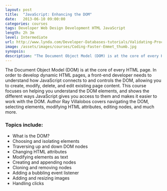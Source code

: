 ```yaml
---
layout:	post
title:  "JavaScript: Enhancing the DOM"
date:   2013-06-10 09:00:00
categories: courses
tags: Developer Web Design Development HTML JavaScript
length: 2h 3m
level: Intermediate
url: http://www.lynda.com/Developer-Databases-tutorials/Validating-Processing-Forms-JavaScript-PHP/120466-2.html
image: /assets/images/courses/Coding-Faster-Emmet_thumb.jpg
synopsis:
description: "The Document Object Model (DOM) is at the core of every HTML page. In order to develop dynamic HTML pages, a front-end developer needs to understand how JavaScript connects to and controls the DOM, allowing you to create, modify, delete, and edit existing page content. This course focuses on helping you understand the DOM elements, and shows the different ways JavaScript gives you access to them and makes it easier to work with the DOM. Author Ray Villalobos covers navigating the DOM, selecting elements, modifying HTML attributes, editing nodes, and much more."
---
```


The Document Object Model (DOM) is at the core of every HTML page. In order to develop dynamic HTML pages, a front-end developer needs to understand how JavaScript connects to and controls the DOM, allowing you to create, modify, delete, and edit existing page content. This course focuses on helping you understand the DOM elements, and shows the different ways JavaScript gives you access to them and makes it easier to work with the DOM. Author Ray Villalobos covers navigating the DOM, selecting elements, modifying HTML attributes, editing nodes, and much more.

### Topics include:

- What is the DOM?
- Choosing and isolating elements
- Traversing up and down DOM nodes
- Changing HTML attributes
- Modifying elements as text
- Creating and appending nodes
- Cloning and removing nodes
- Adding a bubbling event listener
- Adding and resizing images
- Handling clicks